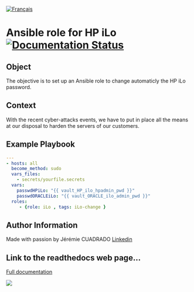 [![Français](http://upload.wikimedia.org/wikipedia/commons/1/14/Flag_of_france.png "Française")](README-FR.md)

<h1>
  <span>Ansible role for HP iLo</span>
  <a href='http://ansible_role_iLo.rtfd.io/en/latest/?badge=latest'>
    <img src='https://readthedocs.org/projects/ansible_role_iLo/badge/?version=latest' alt='Documentation Status' />
  </a>
</h1>

## Object

The objective is to set up an Ansible role to change automaticly the HP iLo password.

## Context

With the recent cyber-attacks events, we have to put in place all the means at our disposal to harden the servers of our customers.

## Example Playbook


```yml
---
- hosts: all
  become_method: sudo
  vars_files:
    - secrets/yourfile.secrets
  vars:
    passwdHPiLo: "{{ vault_HP_ilo_hpadmin_pwd }}"
    passwdORACLEiLo: "{{ vault_ORACLE_ilo_admin_pwd }}"
  roles:
     - {role: iLo , tags: iLo-change }
```
## Author Information
Made with passion by Jérémie CUADRADO [Linkedin](http://lnked.in/jcua)


## Link to the readthedocs web page...
[Full documentation](http://ansible_role_iLo.readthedocs.io/en/latest/)

[![](https://hydra-media.cursecdn.com/bukkit.gamepedia.com/4/4d/AGPL_icon.png "")](LICENSE)